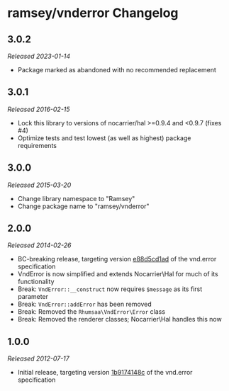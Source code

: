 # ramsey/vnderror Changelog

## 3.0.2

_Released 2023-01-14_

* Package marked as abandoned with no recommended replacement

## 3.0.1

_Released 2016-02-15_

* Lock this library to versions of nocarrier/hal >=0.9.4 and <0.9.7 (fixes #4)
* Optimize tests and test lowest (as well as highest) package requirements

## 3.0.0

_Released 2015-03-20_

* Change library namespace to "Ramsey"
* Change package name to "ramsey/vnderror"

## 2.0.0

_Released 2014-02-26_

* BC-breaking release, targeting version [e88d5cd1ad][] of the vnd.error specification
* VndError is now simplified and extends Nocarrier\Hal for much of its functionality
* Break: `VndError::__construct` now requires `$message` as its first parameter
* Break: `VndError::addError` has been removed
* Break: Removed the `Rhumsaa\VndError\Error` class
* Break: Removed the renderer classes; Nocarrier\Hal handles this now

## 1.0.0

_Released 2012-07-17_

* Initial release, targeting version [1b9174148c][] of the vnd.error specification


[1b9174148c]: https://github.com/blongden/vnd.error/blob/1b9174148ca3164e0bc8888eef46def7527c3db1/README.md
[e88d5cd1ad]: https://github.com/blongden/vnd.error/blob/e88d5cd1ad467b653573471f0c859428bddaece8/README.md
